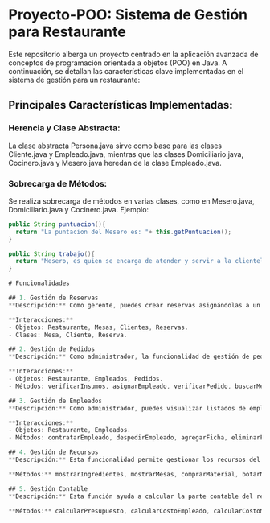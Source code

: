 # Proyecto-POO: Sistema de Gestión para Restaurante

Este repositorio alberga un proyecto centrado en la aplicación avanzada de conceptos de programación orientada a objetos (POO) en Java. A continuación, se detallan las características clave implementadas en el sistema de gestión para un restaurante:

## Principales Características Implementadas:

### Herencia y Clase Abstracta:

La clase abstracta Persona.java sirve como base para las clases Cliente.java y Empleado.java, mientras que las clases Domiciliario.java, Cocinero.java y Mesero.java heredan de la clase Empleado.java.

### Sobrecarga de Métodos:

Se realiza sobrecarga de métodos en varias clases, como en Mesero.java, Domiciliario.java y Cocinero.java. Ejemplo:

```java
public String puntuacion(){
  return "La puntacion del Mesero es: "+ this.getPuntuacion();
}

public String trabajo(){
  return "Mesero, es quien se encarga de atender y servir a la clientela.";
}

# Funcionalidades

## 1. Gestión de Reservas
**Descripción:** Como gerente, puedes crear reservas asignándolas a un cliente (dueño). El sistema maneja dos listas: reservas sin confirmar (sin mesa asignada) y confirmadas (con mesa asignada). Puedes consultar ambas listas, cancelar reservas no confirmadas y confirmar reservas asignándoles una mesa. El programa evita excepciones y realiza validaciones, como afiliar al restaurante al cliente al realizar su primera reserva, gestionar la disponibilidad de mesas, y garantizar que la fecha de reserva sea posterior al día actual.

**Interacciones:**
- Objetos: Restaurante, Mesas, Clientes, Reservas.
- Clases: Mesa, Cliente, Reserva.

## 2. Gestión de Pedidos
**Descripción:** Como administrador, la funcionalidad de gestión de pedidos permite agregar pedidos a través de un menú inteligente. El sistema verifica la disponibilidad de insumos, asigna empleados a los pedidos, y gestiona automáticamente pedidos asociados a reservas. Se clasifican y verifican platos para asignar empleados según su disponibilidad. Los pedidos se dividen en consumo en el restaurante y a domicilio, facilitando la organización y búsqueda.

**Interacciones:**
- Objetos: Restaurante, Empleados, Pedidos.
- Métodos: verificarInsumos, asignarEmpleado, verificarPedido, buscarMesaDisponible.

## 3. Gestión de Empleados
**Descripción:** Como administrador, puedes visualizar listados de empleados contratados y aspirantes disponibles. Detalles como nombre, puesto y turno se proporcionan. La funcionalidad permite contratar empleados de la lista de aspirantes y despedir empleados. Además, puedes agregar y eliminar fichas de aspirantes, incorporándolas a la lista para evaluación antes de la contratación final.

**Interacciones:**
- Objetos: Restaurante, Empleados.
- Métodos: contratarEmpleado, despedirEmpleado, agregarFicha, eliminarFicha.

## 4. Gestión de Recursos
**Descripción:** Esta funcionalidad permite gestionar los recursos del restaurante, como ingredientes, materiales y mesas. Se pueden visualizar los disponibles con sus fechas de caducidad. El usuario puede comprar o desechar materiales e ingredientes, y comprar mesas. El sistema evalúa la disponibilidad de mesas y genera una aleatoriamente si es necesario.

**Métodos:** mostrarIngredientes, mostrarMesas, comprarMaterial, botarMaterial, comprarMesa.

## 5. Gestión Contable
**Descripción:** Esta función ayuda a calcular la parte contable del restaurante. Permite verificar el presupuesto total, calcular los costos de empleados e inventario, y determinar las ganancias brutas y netas. También, se puede calcular el costo promedio de los ingredientes por plato, proporcionando información esencial para la toma de decisiones financieras.

**Métodos:** calcularPresupuesto, calcularCostoEmpleado, calcularCostoMaterial, calcularGananciaBruta, calcularGananciaNeta, calcularCostoPromedio.

